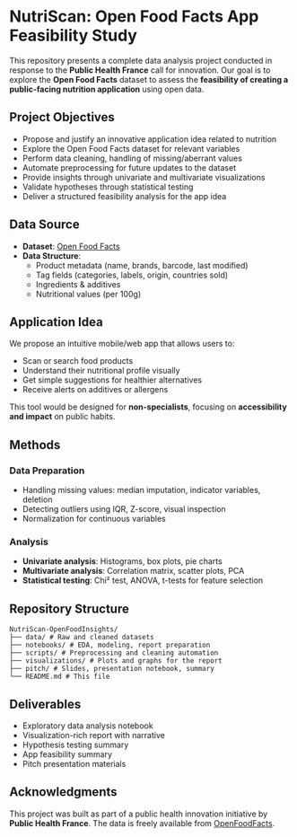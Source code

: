 # NutriScan: Open Food Facts App Feasibility Study

This repository presents a complete data analysis project conducted in response to the **Public Health France** call for innovation. Our goal is to explore the **Open Food Facts** dataset to assess the **feasibility of creating a public-facing nutrition application** using open data.


##  Project Objectives

- Propose and justify an innovative application idea related to nutrition
- Explore the Open Food Facts dataset for relevant variables
- Perform data cleaning, handling of missing/aberrant values
- Automate preprocessing for future updates to the dataset
- Provide insights through univariate and multivariate visualizations
- Validate hypotheses through statistical testing
- Deliver a structured feasibility analysis for the app idea


##  Data Source

- **Dataset**: [Open Food Facts](https://world.openfoodfacts.org/data)
- **Data Structure**:
  - Product metadata (name, brands, barcode, last modified)
  - Tag fields (categories, labels, origin, countries sold)
  - Ingredients & additives
  - Nutritional values (per 100g)



##  Application Idea

We propose an intuitive mobile/web app that allows users to:
- Scan or search food products
- Understand their nutritional profile visually
- Get simple suggestions for healthier alternatives
- Receive alerts on additives or allergens

This tool would be designed for **non-specialists**, focusing on **accessibility and impact** on public habits.



##  Methods

###  Data Preparation
- Handling missing values: median imputation, indicator variables, deletion
- Detecting outliers using IQR, Z-score, visual inspection
- Normalization for continuous variables

###  Analysis
- **Univariate analysis**: Histograms, box plots, pie charts
- **Multivariate analysis**: Correlation matrix, scatter plots, PCA
- **Statistical testing**: Chi² test, ANOVA, t-tests for feature selection



##  Repository Structure

```
NutriScan-OpenFoodInsights/
├── data/ # Raw and cleaned datasets
├── notebooks/ # EDA, modeling, report preparation
├── scripts/ # Preprocessing and cleaning automation
├── visualizations/ # Plots and graphs for the report
├── pitch/ # Slides, presentation notebook, summary
└── README.md # This file
```

##  Deliverables

- Exploratory data analysis notebook
- Visualization-rich report with narrative
- Hypothesis testing summary
- App feasibility summary
- Pitch presentation materials

##  Acknowledgments

This project was built as part of a public health innovation initiative by **Public Health France**. The data is freely available from [OpenFoodFacts](https://world.openfoodfacts.org).


